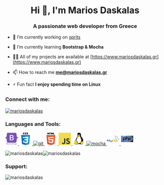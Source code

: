<h1 align="center">Hi 👋, I'm Marios Daskalas</h1>
<h3 align="center">A passionate web developer from Greece</h3>

- 🔭 I’m currently working on [sprits](https://github.com/mariosdaskalas/sprits)

- 🌱 I’m currently learning **Bootstrap & Mocha**

- 👨‍💻 All of my projects are available at [https://www.mariosdaskalas.gr](https://www.mariosdaskalas.gr)

- 📫 How to reach me **me@mariosdaskalas.gr**

- ⚡ Fun fact **I enjoy spending time on Linux**

<h3 align="left">Connect with me:</h3>
<p align="left">
<a href="https://linkedin.com/in/mariosdaskalas" target="blank"><img align="center" src="https://raw.githubusercontent.com/rahuldkjain/github-profile-readme-generator/master/src/images/icons/Social/linked-in-alt.svg" alt="mariosdaskalas" height="30" width="40" /></a>
</p>

<h3 align="left">Languages and Tools:</h3>
<p align="left"> <a href="https://getbootstrap.com" target="_blank" rel="noreferrer"> <img src="https://raw.githubusercontent.com/devicons/devicon/master/icons/bootstrap/bootstrap-plain-wordmark.svg" alt="bootstrap" width="40" height="40"/> </a> <a href="https://www.w3schools.com/css/" target="_blank" rel="noreferrer"> <img src="https://raw.githubusercontent.com/devicons/devicon/master/icons/css3/css3-original-wordmark.svg" alt="css3" width="40" height="40"/> </a> <a href="https://git-scm.com/" target="_blank" rel="noreferrer"> <img src="https://www.vectorlogo.zone/logos/git-scm/git-scm-icon.svg" alt="git" width="40" height="40"/> </a> <a href="https://www.w3.org/html/" target="_blank" rel="noreferrer"> <img src="https://raw.githubusercontent.com/devicons/devicon/master/icons/html5/html5-original-wordmark.svg" alt="html5" width="40" height="40"/> </a> <a href="https://developer.mozilla.org/en-US/docs/Web/JavaScript" target="_blank" rel="noreferrer"> <img src="https://raw.githubusercontent.com/devicons/devicon/master/icons/javascript/javascript-original.svg" alt="javascript" width="40" height="40"/> </a> <a href="https://www.linux.org/" target="_blank" rel="noreferrer"> <img src="https://raw.githubusercontent.com/devicons/devicon/master/icons/linux/linux-original.svg" alt="linux" width="40" height="40"/> </a> <a href="https://mochajs.org" target="_blank" rel="noreferrer"> <img src="https://www.vectorlogo.zone/logos/mochajs/mochajs-icon.svg" alt="mocha" width="40" height="40"/> </a> <a href="https://www.mysql.com/" target="_blank" rel="noreferrer"> <img src="https://raw.githubusercontent.com/devicons/devicon/master/icons/mysql/mysql-original-wordmark.svg" alt="mysql" width="40" height="40"/> </a> <a href="https://www.php.net" target="_blank" rel="noreferrer"> <img src="https://raw.githubusercontent.com/devicons/devicon/master/icons/php/php-original.svg" alt="php" width="40" height="40"/> </a> </p>

<p><img align="left" src="https://github-readme-stats.vercel.app/api/top-langs?username=mariosdaskalas&show_icons=true&theme=dracula&locale=en&layout=compact" alt="mariosdaskalas" /></p>

<p>&nbsp;<img align="left" src="https://github-readme-stats.vercel.app/api?username=mariosdaskalas&show_icons=true&theme=dracula&locale=en" alt="mariosdaskalas" /></p>

<h3 align="left">Support:</h3>
<p><a href="https://www.buymeacoffee.com/mariosdaskalas"> <img align="left" src="https://cdn.buymeacoffee.com/buttons/v2/default-yellow.png" height="50" width="210" alt="mariosdaskalas" /></a></p><br><br>
